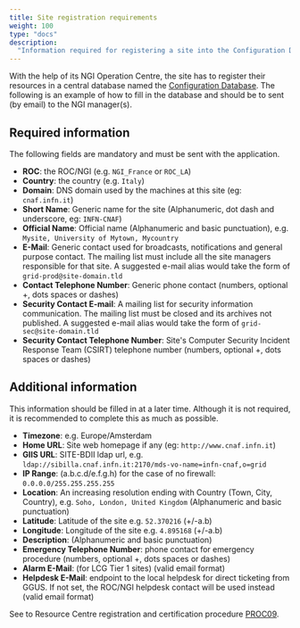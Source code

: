 ```yaml
---
title: Site registration requirements
weight: 100
type: "docs"
description:
  "Information required for registering a site into the Configuration Database"
---
```


With the help of its NGI Operation Centre, the site has to register their
resources in a central database named the
[Configuration Database](../../../internal/configuration-database). The
following is an example of how to fill in the database and should be to sent (by
email) to the NGI manager(s).

## Required information

The following fields are mandatory and must be sent with the application.

- **ROC**: the ROC/NGI (e.g. `NGI_France` or `ROC_LA`)
- **Country**: the country (e.g. `Italy`)
- **Domain**: DNS domain used by the machines at this site (eg: `cnaf.infn.it`)
- **Short Name**: Generic name for the site (Alphanumeric, dot dash and
  underscore, eg: `INFN-CNAF`)
- **Official Name**: Official name (Alphanumeric and basic punctuation), e.g.
  `Mysite, University of Mytown, Mycountry`
- **E-Mail**: Generic contact used for broadcasts, notifications and general
  purpose contact. The mailing list must include all the site managers
  responsible for that site. A suggested e-mail alias would take the form of
  `grid-prod@site-domain.tld`
- **Contact Telephone Number**: Generic phone contact (numbers, optional +, dots
  spaces or dashes)
- **Security Contact E-mail**: A mailing list for security information
  communication. The mailing list must be closed and its archives not published.
  A suggested e-mail alias would take the form of `grid-sec@site-domain.tld`
- **Security Contact Telephone Number**: Site's Computer Security Incident
  Response Team (CSIRT) telephone number (numbers, optional +, dots spaces or
  dashes)

## Additional information

This information should be filled in at a later time. Although it is not
required, it is recommended to complete this as much as possible.

- **Timezone**: e.g. Europe/Amsterdam
- **Home URL**: Site web homepage if any (eg: `http://www.cnaf.infn.it`)
- **GIIS URL**: SITE-BDII ldap url, e.g.
  `ldap://sibilla.cnaf.infn.it:2170/mds-vo-name=infn-cnaf,o=grid`
- **IP Range**: (a.b.c.d/e.f.g.h) for the case of no firewall:
  `0.0.0.0/255.255.255.255`
- **Location**: An increasing resolution ending with Country (Town, City,
  Country), e.g. `Soho, London, United Kingdom` (Alphanumeric and basic
  punctuation)
- **Latitude**: Latitude of the site e.g. `52.370216` (+/-a.b)
- **Longitude**: Longitude of the site e.g. `4.895168` (+/-a.b)
- **Description**: (Alphanumeric and basic punctuation)
- **Emergency Telephone Number**: phone contact for emergency procedure
  (numbers, optional +, dots spaces or dashes)
- **Alarm E-Mail**: (for LCG Tier 1 sites) (valid email format)
- **Helpdesk E-Mail**: endpoint to the local helpdesk for direct ticketing from
  GGUS. If not set, the ROC/NGI helpdesk contact will be used instead (valid
  email format)

See to Resource Centre registration and certification procedure
[PROC09](https://confluence.egi.eu/display/EGIPP/PROC09+Resource+Centre+Registration+and+Certification).
